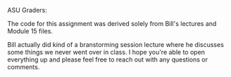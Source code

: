 ASU Graders:

The code for this assignment was derived solely from Bill's lectures and Module 15 files.

Bill actually did kind of a branstorming session lecture where he discusses some things we never went over in class. 
I hope you're able to open everything up and please feel free to reach out with any questions or comments.

